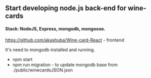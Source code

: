## Start developing node.js back-end for wine-cards 

#### Stack: NodeJS, Express, mongodb, mongoose.

https://github.com/akashuba/Wine-card-React - frontend

It's need to mongodb installed and running.

+ npm start
+ npm run migration - to update mongodb base from ./public/winecardsJSON.json
